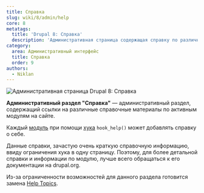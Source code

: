 ```yaml
---
title: Справка
slug: wiki/8/admin/help
core: 8
metatags:
  title: 'Drupal 8: Справка'
  description: 'Административная страница содержащая справку по различным активным модулям.'
category:
  area: Административный интерфейс
  title: Справка
  order: 9
authors:
  - Niklan
---
```


![Административная страница Drupal 8: Справка](https://i.imgur.com/lTLE7Xk.png)

**Административный раздел "Справка"** — административный раздел, содержащий ссылки на различные справочные материалы по активным модулям на сайте.

Каждый [модуль](../../modules/index.md) при помощи [хука](../../hooks/index.md) `hook_help()` может добавлять справку о себе.

Данные справки, зачастую очень краткую справочную информацию, ввиду ограничения хука в одну страницу. Поэтому, для более детальной справки и информации по модулю, лучше всего обращаться к его документации на drupal.org.

<Aside type="tip">

Из-за ограниченности возможностей для данного раздела готовится замена [Help Topics](https://www.drupal.org/project/drupal/issues/2920309).

</Aside>